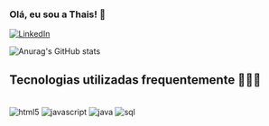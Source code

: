 ### Olá, eu sou a Thais! 👋

[![LinkedIn](https://img.shields.io/badge/LinkedIn-0077B5?style=for-the-badge&logo=linkedin&logoColor=white)](https://www.linkedin.com/in/thais-stefani-moitinho-42bb7122b)

![Anurag's GitHub stats](https://github-readme-stats.vercel.app/api?username=anuraghazra&show_icons=true&theme=tokyonight)

## Tecnologias utilizadas frequentemente 👩🏻‍💻

<div style="display: inline_block"> <br/>
<img align="center" alt = "html5" src=https://img.shields.io/badge/HTML5-E34F26?style=for-the-badge&logo=html5&logoColor=white /> 
<img align="center" alt = "javascript" src=https://img.shields.io/badge/JavaScript-F7DF1E?style=for-the-badge&logo=javascript&logoColor=black /> 
<img align="center" alt = "java" src=https://img.shields.io/badge/Java-ED8B00?style=for-the-badge&logo=openjdk&logoColor=white /> 
<img align="center" alt = "sql" src=https://img.shields.io/badge/MySQL-00000F?style=for-the-badge&logo=mysql&logoColor=white /> 
</div>
